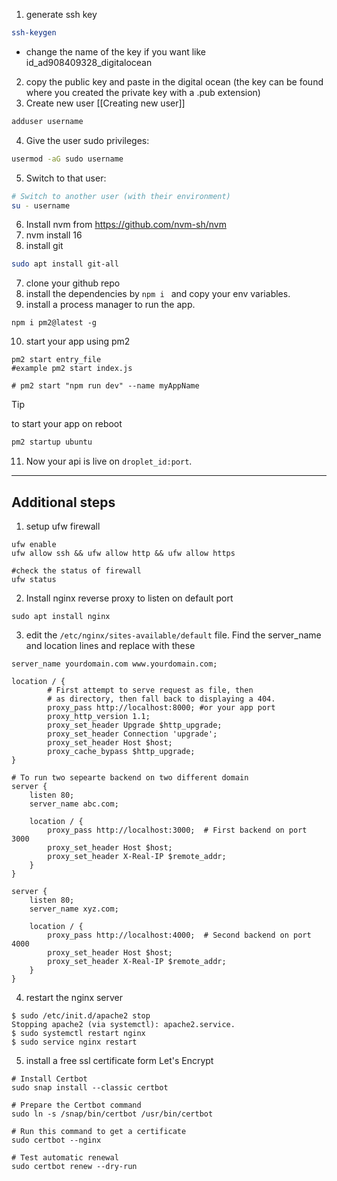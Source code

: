 1. generate ssh key
```bash
ssh-keygen
```
- change the name of the key if you want like id_ad908409328_digitalocean
2. copy the public key and paste in the digital ocean (the key can be found where you created the private key with a .pub extension)
3. Create new user [[Creating new user]]
```bash
adduser username
```
4. Give the user sudo privileges:
```bash
usermod -aG sudo username
```
5. Switch to that user:
```bash
# Switch to another user (with their environment) 
su - username 
```
6. Install nvm from https://github.com/nvm-sh/nvm
7. nvm install 16
8. install git
```bash
sudo apt install git-all
```
7. clone your github repo 
8. install the dependencies by `npm i ` and copy your env variables. 
9. install a process manager to run the app. 
```shell 
npm i pm2@latest -g
```
10. start your app using pm2 
```shell 
pm2 start entry_file
#example pm2 start index.js

# pm2 start "npm run dev" --name myAppName
```
>[!tip]
>to start your app on reboot 
>```bash
> pm2 startup ubuntu 

11. Now your api is live on `droplet_id:port`. 

--- 
## Additional steps
1. setup ufw firewall 
```shell 
ufw enable 
ufw allow ssh && ufw allow http && ufw allow https
```
```shell 
#check the status of firewall 
ufw status
```
2. Install nginx reverse proxy to listen on default port
```shell
sudo apt install nginx
```
3. edit the `/etc/nginx/sites-available/default` file. Find the server_name and location lines and replace with these 
```nginx
server_name yourdomain.com www.yourdomain.com;

location / {
        # First attempt to serve request as file, then
        # as directory, then fall back to displaying a 404.
        proxy_pass http://localhost:8000; #or your app port
        proxy_http_version 1.1;
        proxy_set_header Upgrade $http_upgrade;
        proxy_set_header Connection 'upgrade';
        proxy_set_header Host $host;
        proxy_cache_bypass $http_upgrade;
}
```
```nginx
# To run two sepearte backend on two different domain
server {
    listen 80;
    server_name abc.com;

    location / {
        proxy_pass http://localhost:3000;  # First backend on port 3000
        proxy_set_header Host $host;
        proxy_set_header X-Real-IP $remote_addr;
    }
}

server {
    listen 80;
    server_name xyz.com;

    location / {
        proxy_pass http://localhost:4000;  # Second backend on port 4000
        proxy_set_header Host $host;
        proxy_set_header X-Real-IP $remote_addr;
    }
}

```

4. restart the nginx server 
```shell
$ sudo /etc/init.d/apache2 stop
Stopping apache2 (via systemctl): apache2.service.
$ sudo systemctl restart nginx
$ sudo service nginx restart
```
5. install a free ssl certificate form Let's Encrypt
```shell
# Install Certbot
sudo snap install --classic certbot

# Prepare the Certbot command
sudo ln -s /snap/bin/certbot /usr/bin/certbot

# Run this command to get a certificate
sudo certbot --nginx

# Test automatic renewal
sudo certbot renew --dry-run
```
